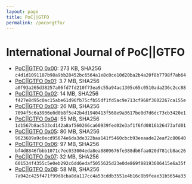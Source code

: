 ```yaml
---
layout: page
title: PoC||GTFO
permalink: /pocorgtfo/
---
```


# International Journal of PoC||GTFO

* <a href="/pocorgtfo/pocorgtfo00.pdf">PoC||GTFO 0x00</a>: 273 KB, SHA256 `c4d1d1091187b98a9bb28452bc6564a1e8c0ce10d20ba2b4a20f8b7798f7ab64`
* <a href="/pocorgtfo/pocorgtfo01.pdf">PoC||GTFO 0x01</a>: 3.7 MB, SHA256 `a0f93a265d38257a06fd7fd210f73ea9c55a94ac1305c65c0510ada236c2cc88`
* <a href="/pocorgtfo/pocorgtfo02.pdf">PoC||GTFO 0x02</a>: 14 MB, SHA256 `f427e8d95c0ac15abe61d96fb75cfb55df1fd5ac9e713cf968f3602267ca155e`
* <a href="/pocorgtfo/pocorgtfo03.pdf">PoC||GTFO 0x03</a>: 26 MB, SHA256 `7094f5c6a3936e0d0b8f5e42b4d1940413f568e9a3617be0d7d6dc73cb3420e1`
* <a href="/pocorgtfo/pocorgtfo04.pdf">PoC||GTFO 0x04</a>: 55 MB, SHA256 `1d1567b8ac533cd142a8af560266ca60939fed02e3af1f6fd0816b26473afd01`
* <a href="/pocorgtfo/pocorgtfo05.pdf">PoC||GTFO 0x05</a>: 80 MB, SHA256 `9623609a9c0ecd95674e6da3de322baa141f5460cbcb93eeaade22eaf2c80640`
* <a href="/pocorgtfo/pocorgtfo06.pdf">PoC||GTFO 0x06</a>: 97 MB, SHA256 `bf4d8846fbbb1071c7ec033004eda8ea8809676fe388db6faa020d781cb8ac26`
* <a href="/pocorgtfo/pocorgtfo07.pdf">PoC||GTFO 0x07</a>: 32 MB, SHA256 `601534f4355c5e0eb292c6dd6edaf5055625d23e0de869f88193606415e6a35f`
* <a href="/pocorgtfo/pocorgtfo08.pdf">PoC||GTFO 0x08</a>: 58 MB, SHA256 `7a942c425f471f99d8cba8da117cc4a53cddb3551e4b16c8b9feae31b5654a33`
